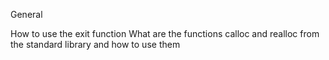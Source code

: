 General


How to use the exit function
What are the functions calloc and realloc from the standard library and how to use them
